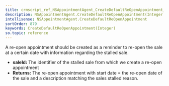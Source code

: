 ```yaml
---
title: crmscript_ref_NSAppointmentAgent_CreateDefaultReOpenAppointment_Integer_p_0
description: NSAppointmentAgent.CreateDefaultReOpenAppointment(Integer p_0)
intellisense: NSAppointmentAgent.CreateDefaultReOpenAppointment
sortOrder: 879
keywords: CreateDefaultReOpenAppointment(Integer)
so.topic: reference
---
```



A re-open appointment should be created as a reminder to re-open the sale at a certain date with information regarding the stalled sale.



* **saleId:** The identifier of the stalled sale from which we create a re-open appointment
* **Returns:** The re-open appointment with start date = the re-open date of the sale and a description matching the sales stalled reason.


